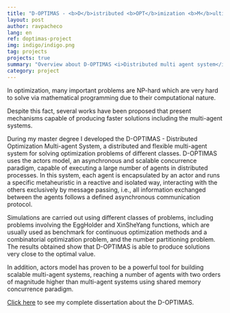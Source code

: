 ```yaml
---
title: "D-OPTIMAS - <b>D</b>istributed <b>OPT</b>imization <b>M</b>ulti <b>A</b>gent <b>S</b>ystem 📝"
layout: post
author: ravpacheco
lang: en
ref: doptimas-project
img: indigo/indigo.png
tag: projects
projects: true
summary: "Overview about D-OPTIMAS <i>Distributed multi agent system</i>, a software to solve optimization problems of different classes, developed during my master degree."
category: project
---
```


In optimization, many important problems are NP-hard which are very hard to solve via mathematical programming due to their computational nature. 

Despite this fact, several works have been proposed that present mechanisms capable of producing faster solutions including the multi-agent systems. 

During my master degree I developed the D-OPTIMAS - Distributed Optimization Multi-agent System, a distributed and flexible multi-agent system for solving optimization problems of different classes. D-OPTIMAS uses the actors model, an asynchronous and scalable concurrence paradigm, capable of executing a large number of agents in distributed processes. In this system, each agent is encapsulated by an actor and runs a specific metaheuristic in a reactive and isolated way, interacting with the others exclusively by message passing, i.e., all information exchanged between the agents follows a defined asynchronous communication protocol. 

Simulations are carried out using different classes of problems, including problems involving the EggHolder and XinSheYang functions, which are usually used as benchmark for continuous optimization methods and a combinatorial optimization problem, and the number partitioning problem. The results obtained show that D-OPTIMAS is able to produce solutions very close to the optimal value. 

In addition, actors model has proven to be a powerful tool for building scalable multi-agent systems, reaching a number of agents with two orders of magnitude higher than multi-agent systems using shared memory concurrence paradigm.


[Click here](https://goo.gl/KPcsZO) to see my complete dissertation about the D-OPTIMAS.